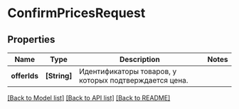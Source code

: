 # ConfirmPricesRequest

## Properties
Name | Type | Description | Notes
------------ | ------------- | ------------- | -------------
**offerIds** | **[String]** | Идентификаторы товаров, у которых подтверждается цена. | 

[[Back to Model list]](../README.md#documentation-for-models) [[Back to API list]](../README.md#documentation-for-api-endpoints) [[Back to README]](../README.md)


